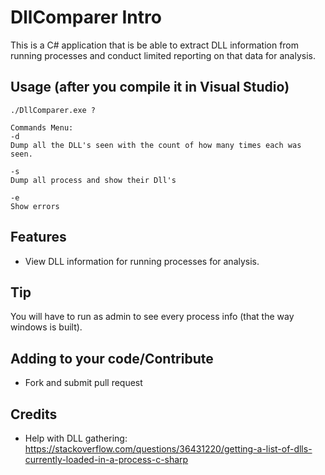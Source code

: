 # DllComparer Intro
This is a C# application that is be able to extract DLL information from running processes and conduct limited reporting on that data for analysis.

## Usage (after you compile it in Visual Studio)

    ./DllComparer.exe ?
    
    Commands Menu:
    -d 
    Dump all the DLL's seen with the count of how many times each was seen.
    
    -s
    Dump all process and show their Dll's

    -e
    Show errors
    
## Features
- View DLL information for running processes for analysis.

## Tip
  You will have to run as admin to see every process info (that the way windows is built).
  
## Adding to your code/Contribute
- Fork and submit pull request

## Credits
- Help with DLL gathering: https://stackoverflow.com/questions/36431220/getting-a-list-of-dlls-currently-loaded-in-a-process-c-sharp
